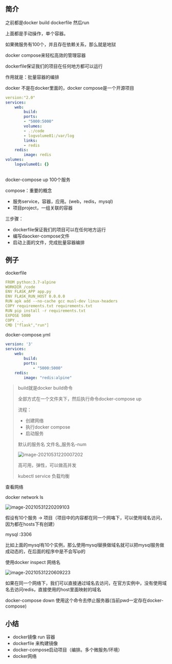 ## 简介

之前都是docker build dockerfile 然后run

上面都是手动操作，单个容器。

如果微服务有100个，并且存在依赖关系，那么就是地狱



docker compose来轻松高效的管理容器



dockerfile保证我们的项目在任何地方都可以运行



作用就是：批量容器的编排

docker 不是在docker里面的，docker compose是一个开源项目

```yaml
version:"2.0"
services:
	web:
		build:
		ports:
		- "5000:5000"
		volumes:
		- .:/code
		- logvolume01:/var/log
		links:
		- redis
    redis:
    	image: redis
volumes:
	logvolume01: {}
       
```

docker-compose up 100个服务

compose：重要的概念

* 服务service，容器，应用。(web，redis，mysql)
* 项目project，一组关联的容器



三步骤：

* dockerfile保证我们的项目可以在任何地方运行
* 编写daocker-compose文件
* 启动上面的文件，完成批量容器编排  







## 例子

dockerfile

```yaml
FROM python:3.7-alpine
WORKDIR /code
ENV FLASK_APP app.py
ENV FLASK_RUN_HOST 0.0.0.0
RUN apk add --no-cache gcc musl-dev linux-headers
COPY requirements.txt requirements.txt 
RUN pip install -r requirements.txt
EXPOSE 5000
COPY . .
CMD ["flask","run"]
```

docker-compose.yml

```yaml
version: '3'
services:
	web:
		build:
		ports:
			- "5000:5000"
    redis:
    	image: "redis:alpine"
```

> build就是docker build命令
>
> 全部方式在一个文件夹下，然后执行命令docker-compose up
>
> 流程：
>
> * 创建网络
> * 执行docker compose
> * 启动服务
>
> 默认的服务名 文件名_服务名-num
>
> ![image-20210531220007202](https://gitee.com/BothSavage/PicGo/raw/master/image/image-20210531220007202.png)
>
> 高可用，弹性，可以做高并发
>
> kubectl service 负载均衡







查看网络



docker network ls

![image-20210531220209103](https://gitee.com/BothSavage/PicGo/raw/master/image/image-20210531220209103.png)





假设有10个服务 -> 项目（项目中的内容都在同一个网咯下，可以使用域名访问，因为都在hosts下有创建）



mysql :3306

比如上面的mysql有10个实例，那么使用mysql替换做域名就可以把mysql服务做成动态的，在后面的程序中是不会写ip的



使用docker inspect  网络名

![image-20210531220609223](https://gitee.com/BothSavage/PicGo/raw/master/image/image-20210531220609223.png)



如果在同一个网络下，我们可以直接通过域名去访问，在官方实例中，没有使用域名去访问redis，直接使用的host里面映射的域名



docker-compose down 使用这个命令去停止服务器(当前pwd一定存在docker-compose)











## 小结

* docker镜像  run 容器
* dockerfile 来构建镜像
* docker-compose启动项目（编排。多个微服务/环境）
* docker网络



































